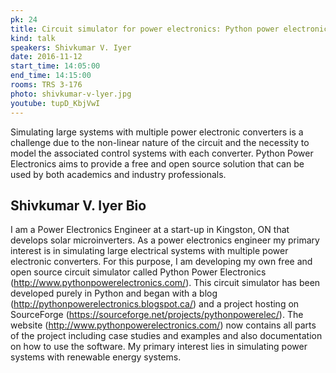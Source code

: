 ```yaml
---
pk: 24
title: Circuit simulator for power electronics: Python power electronics
kind: talk
speakers: Shivkumar V. Iyer
date: 2016-11-12
start_time: 14:05:00
end_time: 14:15:00
rooms: TRS 3-176
photo: shivkumar-v-lyer.jpg
youtube: tupD_KbjVwI
---
```


Simulating large systems with multiple power electronic converters is a challenge due to the non-linear nature of the circuit and the necessity to model the associated control systems with each converter. Python Power Electronics aims to provide a free and open source solution that can be used by both academics and industry professionals.

## Shivkumar V. Iyer Bio

I am a Power Electronics Engineer at a start-up in Kingston, ON that develops solar microinverters. As a power electronics engineer my primary interest is in simulating large electrical systems with multiple power electronic converters. For this purpose, I am developing my own free and open source circuit simulator called Python Power Electronics (http://www.pythonpowerelectronics.com/). This circuit simulator has been developed purely in Python and began with a blog (http://pythonpowerelectronics.blogspot.ca/) and a project hosting on SourceForge (https://sourceforge.net/projects/pythonpowerelec/). The website (http://www.pythonpowerelectronics.com/) now contains all parts of the project including case studies and examples and also documentation on how to use the software. My primary interest lies in simulating power systems with renewable energy systems.